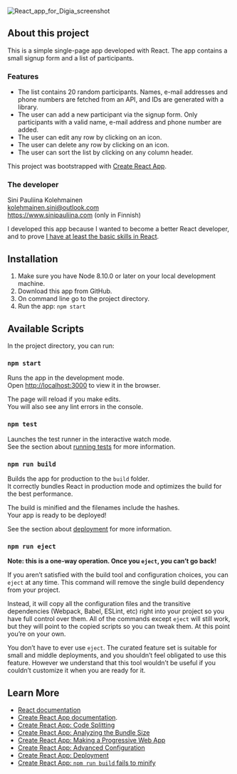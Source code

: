 ![React_app_for_Digia_screenshot](https://user-images.githubusercontent.com/19979333/54678120-2772be00-4b0d-11e9-82c4-6f02f1caadc9.png)

## About this project

This is a simple single-page app developed with React. The app contains a small signup form and a list of participants.

### Features

- The list contains 20 random participants. Names, e-mail addresses and phone numbers are fetched from an API, and IDs are generated with a library.
- The user can add a new participant via the signup form. Only participants with a valid name, e-mail address and phone number are added.
- The user can edit any row by clicking on an icon.
- The user can delete any row by clicking on an icon.
- The user can sort the list by clicking on any column header.

This project was bootstrapped with [Create React App](https://github.com/facebook/create-react-app).

### The developer

Sini Pauliina Kolehmainen  
kolehmainen.sini@outlook.com  
https://www.sinipauliina.com (only in Finnish)  

I developed this app because I wanted to become a better React developer, and to prove [I have at least the basic skills in React](https://github.com/digiaonline/docs/tree/master/recruitment/html5).

## Installation

1. Make sure you have Node 8.10.0 or later on your local development machine.
2. Download this app from GitHub.
3. On command line go to the project directory.
4. Run the app: `npm start`

## Available Scripts

In the project directory, you can run:

### `npm start`

Runs the app in the development mode.<br>
Open [http://localhost:3000](http://localhost:3000) to view it in the browser.

The page will reload if you make edits.<br>
You will also see any lint errors in the console.

### `npm test`

Launches the test runner in the interactive watch mode.<br>
See the section about [running tests](https://facebook.github.io/create-react-app/docs/running-tests) for more information.

### `npm run build`

Builds the app for production to the `build` folder.<br>
It correctly bundles React in production mode and optimizes the build for the best performance.

The build is minified and the filenames include the hashes.<br>
Your app is ready to be deployed!

See the section about [deployment](https://facebook.github.io/create-react-app/docs/deployment) for more information.

### `npm run eject`

**Note: this is a one-way operation. Once you `eject`, you can’t go back!**

If you aren’t satisfied with the build tool and configuration choices, you can `eject` at any time. This command will remove the single build dependency from your project.

Instead, it will copy all the configuration files and the transitive dependencies (Webpack, Babel, ESLint, etc) right into your project so you have full control over them. All of the commands except `eject` will still work, but they will point to the copied scripts so you can tweak them. At this point you’re on your own.

You don’t have to ever use `eject`. The curated feature set is suitable for small and middle deployments, and you shouldn’t feel obligated to use this feature. However we understand that this tool wouldn’t be useful if you couldn’t customize it when you are ready for it.

## Learn More

- [React documentation](https://reactjs.org/)
- [Create React App documentation](https://facebook.github.io/create-react-app/docs/getting-started).
- [Create React App: Code Splitting](https://facebook.github.io/create-react-app/docs/code-splitting)
- [Create React App: Analyzing the Bundle Size](https://facebook.github.io/create-react-app/docs/analyzing-the-bundle-size)
- [Create React App: Making a Progressive Web App](https://facebook.github.io/create-react-app/docs/making-a-progressive-web-app)
- [Create React App: Advanced Configuration](https://facebook.github.io/create-react-app/docs/advanced-configuration)
- [Create React App: Deployment](https://facebook.github.io/create-react-app/docs/deployment)
- [Create React App: `npm run build` fails to minify](https://facebook.github.io/create-react-app/docs/troubleshooting#npm-run-build-fails-to-minify)
